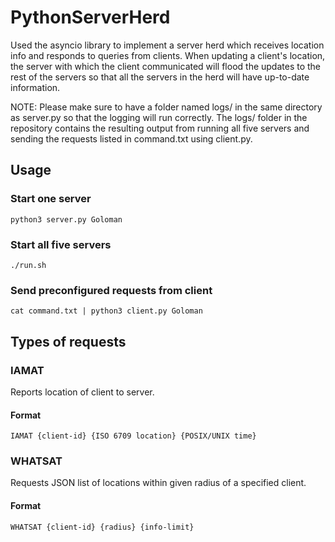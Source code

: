 # PythonServerHerd

Used the asyncio library to implement a server herd which receives location info
and responds to queries from clients. When updating a client's location, the
server with which the client communicated will flood the updates to the rest of
the servers so that all the servers in the herd will have up-to-date information.

NOTE: Please make sure to have a folder named logs/ in the same directory
as server.py so that the logging will run correctly. The logs/ folder in the
repository contains the resulting output from running all five servers and
sending the requests listed in command.txt using client.py.

## Usage
### Start one server
```
python3 server.py Goloman
```
### Start all five servers
```
./run.sh
```

### Send preconfigured requests from client
```
cat command.txt | python3 client.py Goloman
```

## Types of requests
### IAMAT
Reports location of client to server.
#### Format
```
IAMAT {client-id} {ISO 6709 location} {POSIX/UNIX time}
```
### WHATSAT
Requests JSON list of locations within given radius of a specified client.
#### Format
```
WHATSAT {client-id} {radius} {info-limit}
```
